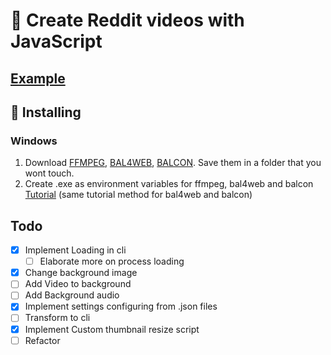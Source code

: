 # 🎥 Create Reddit videos with JavaScript

## [Example](https://youtu.be/xTjnCoePU18)

## 🚀 Installing

### Windows

1. Download [FFMPEG](https://ffmpeg.org/), [BAL4WEB](http://www.cross-plus-a.com/bweb.htm), [BALCON](http://www.cross-plus-a.com/bconsole.htm). Save them in a folder that you wont touch.
2. Create .exe as environment variables for ffmpeg, bal4web and balcon [Tutorial](https://www.youtube.com/watch?v=hD9bQE4R6eA) (same tutorial method for bal4web and balcon)

## Todo

- [x] Implement Loading in cli
  - [ ] Elaborate more on process loading
- [x] Change background image
- [ ] Add Video to background
- [ ] Add Background audio
- [x] Implement settings configuring from .json files
- [ ] Transform to cli
- [x] Implement Custom thumbnail resize script
- [ ] Refactor
